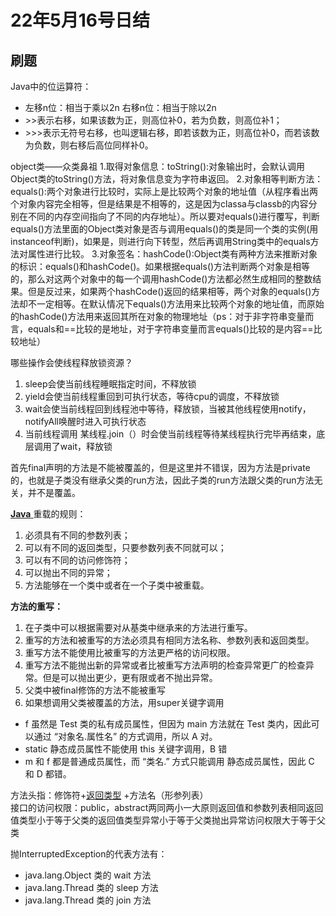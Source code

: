 # 22年5月16号日结

## 刷题

Java中的位运算符：

- 左移n位：相当于乘以2n  右移n位：相当于除以2n
- \>>表示右移，如果该数为正，则高位补0，若为负数，则高位补1；
- \>>>表示无符号右移，也叫逻辑右移，即若该数为正，则高位补0，而若该数为负数，则右移后高位同样补0。

object类――众类鼻祖 1.取得对象信息：toString():对象输出时，会默认调用Object类的toString()方法，将对象信息变为字符串返回。 2.对象相等判断方法：equals():两个对象进行比较时，实际上是比较两个对象的地址值（从程序看出两个对象内容完全相等，但是结果是不相等的，这是因为classa与classb的内容分别在不同的内存空间指向了不同的内存地址）。所以要对equals()进行覆写，判断equals()方法里面的Object类对象是否与调用equals()的类是同一个类的实例(用instanceof判断)，如果是，则进行向下转型，然后再调用String类中的equals方法对属性进行比较。 3.对象签名：hashCode():Object类有两种方法来推断对象的标识：equals()和hashCode()。如果根据equals()方法判断两个对象是相等的，那么对这两个对象中的每一个调用hashCode()方法都必然生成相同的整数结果。但是反过来，如果两个hashCode()返回的结果相等，两个对象的equals()方法却不一定相等。在默认情况下equals()方法用来比较两个对象的地址值，而原始的hashCode()方法用来返回其所在对象的物理地址（ps：对于非字符串变量而言，equals和==比较的是地址，对于字符串变量而言equals()比较的是内容==比较地址）

哪些操作会使线程释放锁资源？

1. sleep会使当前线程睡眠指定时间，不释放锁
2. yield会使当前线程重回到可执行状态，等待cpu的调度，不释放锁
3. wait会使当前线程回到线程池中等待，释放锁，当被其他线程使用notify，notifyAll唤醒时进入可执行状态
4. 当前线程调用 某线程.join（）时会使当前线程等待某线程执行完毕再结束，底层调用了wait，释放锁

首先final声明的方法是不能被覆盖的，但是这里并不错误，因为方法是private的，也就是子类没有继承父类的run方法，因此子类的run方法跟父类的run方法无关，并不是覆盖。

[**Java** ](http://lib.csdn.net/base/javase)重载的规则：

1. 必须具有不同的参数列表；
2. 可以有不同的返回类型，只要参数列表不同就可以；
3. 可以有不同的访问修饰符；
4. 可以抛出不同的异常；
5. 方法能够在一个类中或者在一个子类中被重载。

**方法的重写：**

1. 在子类中可以根据需要对从基类中继承来的方法进行重写。
2. 重写的方法和被重写的方法必须具有相同方法名称、参数列表和返回类型。
3. 重写方法不能使用比被重写的方法更严格的访问权限。
4. 重写方法不能抛出新的异常或者比被重写方法声明的检查异常更广的检查异常。但是可以抛出更少，更有限或者不抛出异常。 
5. 父类中被final修饰的方法不能被重写
6. 如果想调用父类被覆盖的方法，用super关键字调用

- f 虽然是 Test 类的私有成员属性，但因为 main 方法就在 Test 类内，因此可以通过 “对象名.属性名” 的方式调用，所以 A 对。
- static 静态成员属性不能使用 this 关键字调用，B 错
- m 和 f 都是普通成员属性，而 “类名.” 方式只能调用 静态成员属性，因此 C 和 D 都错。

方法头指：修饰符+[返回类型](https://www.baidu.com/s?wd=返回类型&tn=SE_PcZhidaonwhc_ngpagmjz&rsv_dl=gh_pc_zhidao) +方法名（形参列表）<br>接口的访问权限：public，abstract两同两小一大原则返回值和参数列表相同返回值类型小于等于父类的返回值类型异常小于等于父类抛出异常访问权限大于等于父类

抛InterruptedException的代表方法有：

- java.lang.Object 类的 wait 方法
- java.lang.Thread 类的 sleep 方法
- java.lang.Thread 类的 join 方法